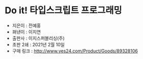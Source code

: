 # Do it! 타입스크립트 프로그래밍
- 지은이 : 전예홍
- 펴낸이 : 이지연
- 출판사 : 이지스퍼블리싱(주)
- 초판 2쇄 : 2021년 2월 10일
- 구매 링크 : http://www.yes24.com/Product/Goods/89328106